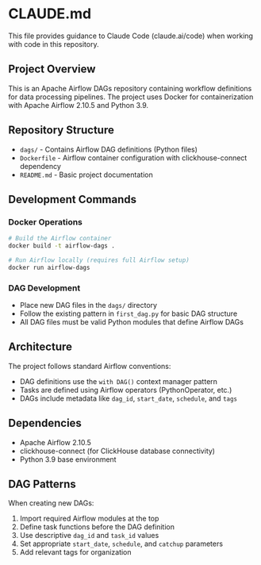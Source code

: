 # CLAUDE.md

This file provides guidance to Claude Code (claude.ai/code) when working with code in this repository.

## Project Overview

This is an Apache Airflow DAGs repository containing workflow definitions for data processing pipelines. The project uses Docker for containerization with Apache Airflow 2.10.5 and Python 3.9.

## Repository Structure

- `dags/` - Contains Airflow DAG definitions (Python files)
- `Dockerfile` - Airflow container configuration with clickhouse-connect dependency
- `README.md` - Basic project documentation

## Development Commands

### Docker Operations
```bash
# Build the Airflow container
docker build -t airflow-dags .

# Run Airflow locally (requires full Airflow setup)
docker run airflow-dags
```

### DAG Development
- Place new DAG files in the `dags/` directory
- Follow the existing pattern in `first_dag.py` for basic DAG structure
- All DAG files must be valid Python modules that define Airflow DAGs

## Architecture

The project follows standard Airflow conventions:
- DAG definitions use the `with DAG()` context manager pattern
- Tasks are defined using Airflow operators (PythonOperator, etc.)
- DAGs include metadata like `dag_id`, `start_date`, `schedule`, and `tags`

## Dependencies

- Apache Airflow 2.10.5
- clickhouse-connect (for ClickHouse database connectivity)
- Python 3.9 base environment

## DAG Patterns

When creating new DAGs:
1. Import required Airflow modules at the top
2. Define task functions before the DAG definition
3. Use descriptive `dag_id` and `task_id` values
4. Set appropriate `start_date`, `schedule`, and `catchup` parameters
5. Add relevant tags for organization